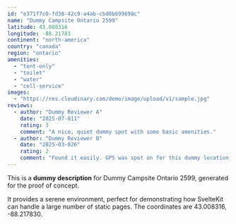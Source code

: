 ```yaml
---
id: "e371f7c0-fd38-42c9-a4ab-cbd0b699690c"
name: "Dummy Campsite Ontario 2599"
latitude: 43.008316
longitude: -88.21783
continent: "north-america"
country: "canada"
region: "ontario"
amenities:
  - "tent-only"
  - "toilet"
  - "water"
  - "cell-service"
images:
  - "https://res.cloudinary.com/demo/image/upload/v1/sample.jpg"
reviews:
  - author: "Dummy Reviewer A"
    date: "2025-07-011"
    rating: 3
    comment: "A nice, quiet dummy spot with some basic amenities."
  - author: "Dummy Reviewer B"
    date: "2025-03-026"
    rating: 2
    comment: "Found it easily. GPS was spot on for this dummy location."
---
```


This is a **dummy description** for Dummy Campsite Ontario 2599, generated for the proof of concept.

It provides a serene environment, perfect for demonstrating how SvelteKit can handle a large number of static pages. The coordinates are 43.008316, -88.217830.
